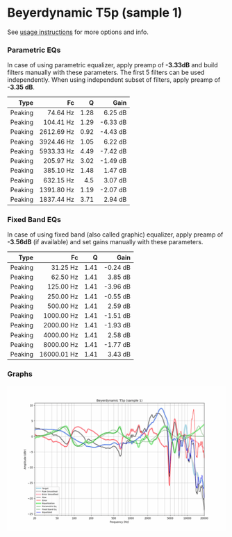 # Beyerdynamic T5p (sample 1)
See [usage instructions](https://github.com/jaakkopasanen/AutoEq#usage) for more options and info.

### Parametric EQs
In case of using parametric equalizer, apply preamp of **-3.33dB** and build filters manually
with these parameters. The first 5 filters can be used independently.
When using independent subset of filters, apply preamp of **-3.35 dB**.

| Type    | Fc         |    Q | Gain     |
|--------:|-----------:|-----:|---------:|
| Peaking | 74.64 Hz   | 1.28 | 6.25 dB  |
| Peaking | 104.41 Hz  | 1.29 | -6.33 dB |
| Peaking | 2612.69 Hz | 0.92 | -4.43 dB |
| Peaking | 3924.46 Hz | 1.05 | 6.22 dB  |
| Peaking | 5933.33 Hz | 4.49 | -7.42 dB |
| Peaking | 205.97 Hz  | 3.02 | -1.49 dB |
| Peaking | 385.10 Hz  | 1.48 | 1.47 dB  |
| Peaking | 632.15 Hz  | 4.5  | 3.07 dB  |
| Peaking | 1391.80 Hz | 1.19 | -2.07 dB |
| Peaking | 1837.44 Hz | 3.71 | 2.94 dB  |

### Fixed Band EQs
In case of using fixed band (also called graphic) equalizer, apply preamp of **-3.56dB**
(if available) and set gains manually with these parameters.

| Type    | Fc          |    Q | Gain     |
|--------:|------------:|-----:|---------:|
| Peaking | 31.25 Hz    | 1.41 | -0.24 dB |
| Peaking | 62.50 Hz    | 1.41 | 3.85 dB  |
| Peaking | 125.00 Hz   | 1.41 | -3.96 dB |
| Peaking | 250.00 Hz   | 1.41 | -0.55 dB |
| Peaking | 500.00 Hz   | 1.41 | 2.59 dB  |
| Peaking | 1000.00 Hz  | 1.41 | -1.51 dB |
| Peaking | 2000.00 Hz  | 1.41 | -1.93 dB |
| Peaking | 4000.00 Hz  | 1.41 | 2.58 dB  |
| Peaking | 8000.00 Hz  | 1.41 | -1.77 dB |
| Peaking | 16000.01 Hz | 1.41 | 3.43 dB  |

### Graphs
![](./Beyerdynamic%20T5p%20(sample%201).png)